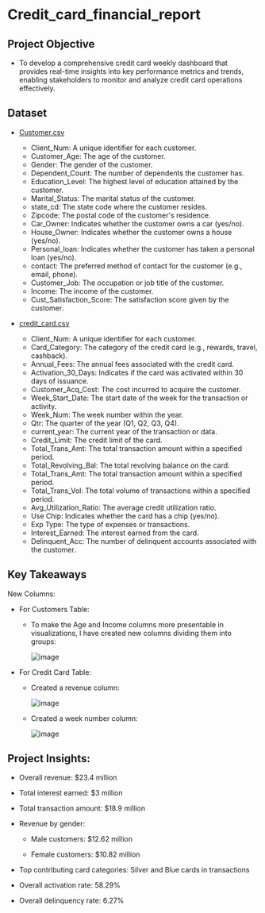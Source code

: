 # Credit_card_financial_report

## Project Objective

- To develop a comprehensive credit card weekly dashboard that provides real-time insights into key performance metrics and trends, enabling stakeholders to monitor and analyze credit card operations effectively.

## Dataset

- [Customer.csv](https://github.com/poojarao76/Credit_card_financial_report/blob/main/customer.csv)
    - Client_Num: A unique identifier for each customer.
    - Customer_Age: The age of the customer.
    - Gender: The gender of the customer.
    - Dependent_Count: The number of dependents the customer has.
    - Education_Level: The highest level of education attained by the customer.
    - Marital_Status: The marital status of the customer.
    - state_cd: The state code where the customer resides.
    - Zipcode: The postal code of the customer's residence.
    - Car_Owner: Indicates whether the customer owns a car (yes/no).
    - House_Owner: Indicates whether the customer owns a house (yes/no).
    - Personal_loan: Indicates whether the customer has taken a personal loan (yes/no).
    - contact: The preferred method of contact for the customer (e.g., email, phone).
    - Customer_Job: The occupation or job title of the customer.
    - Income: The income of the customer.
    - Cust_Satisfaction_Score: The satisfaction score given by the customer.

- [credit_card.csv](https://github.com/poojarao76/Credit_card_financial_report/blob/main/credit_card.csv)
    - Client_Num: A unique identifier for each customer.
    - Card_Category: The category of the credit card (e.g., rewards, travel, cashback).
    - Annual_Fees: The annual fees associated with the credit card.
    - Activation_30_Days: Indicates if the card was activated within 30 days of issuance.
    - Customer_Acq_Cost: The cost incurred to acquire the customer.
    - Week_Start_Date: The start date of the week for the transaction or activity.
    - Week_Num: The week number within the year.
    - Qtr: The quarter of the year (Q1, Q2, Q3, Q4).
    - current_year: The current year of the transaction or data.
    - Credit_Limit: The credit limit of the card.
    - Total_Trans_Amt: The total transaction amount within a specified period.
    - Total_Revolving_Bal: The total revolving balance on the card.
    - Total_Trans_Amt: The total transaction amount within a specified period.
    - Total_Trans_Vol: The total volume of transactions within a specified period.
    - Avg_Utilization_Ratio: The average credit utilization ratio.
    - Use Chip: Indicates whether the card has a chip (yes/no).
    - Exp Type: The type of expenses or transactions.
    - Interest_Earned: The interest earned from the card.
    - Delinquent_Acc: The number of delinquent accounts associated with the customer. 


## Key Takeaways

New Columns:

- For Customers Table:
  
   - To make the Age and Income columns more presentable in visualizations, I have created new columns dividing them into groups:

      ![image](https://github.com/poojarao76/Credit_card_financial_report/assets/132984172/07eb6c96-ae28-4d72-8244-7b4e796052ee)

- For Credit Card Table:

  - Created a revenue column:

      ![image](https://github.com/poojarao76/Credit_card_financial_report/assets/132984172/ff4878dc-c0f1-4c6d-bac2-64a9b956cf0e)

  - Created a week number column:

      ![image](https://github.com/poojarao76/Credit_card_financial_report/assets/132984172/ae3434a7-3bd5-4481-bd0f-d9b6828105df)

## Project Insights:

- Overall revenue: $23.4 million
- Total interest earned: $3 million
- Total transaction amount: $18.9 million
  
- Revenue by gender:
  
  - Male customers: $12.62 million
  
  - Female customers: $10.82 million
  
- Top contributing card categories: Silver and Blue cards in transactions
- Overall activation rate: 58.29%
- Overall delinquency rate: 6.27%
